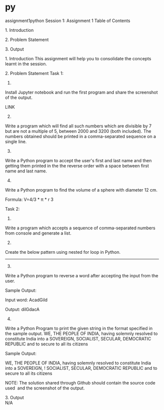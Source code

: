 # py
assignment1python
 Session 1: Assignment 1 
Table of Contents 
 
 
1.​  ​Introduction  
 
2.​  ​Problem Statement  
 
3.​  ​Output 
 
 
  
 
 
 
 
 
 
 
 
 
 
 
 
 
 
 
 

 
 
1.​  ​Introduction This assignment will help you to consolidate the concepts learnt in the session. 
 
2.​  ​Problem Statement 
   Task 1: 
 
 
1.  
 
Install Jupyter notebook and run the first program and share the screenshot of the output.  
 
LINK  
 
2.  
 
Write a program which will find all such numbers which are divisible by 7 but are not a multiple of 5, between 2000 and 3200 (both included). The numbers obtained should be printed in a comma-separated sequence on a single line. 
 
 
3.  
 
Write a Python program to accept the user's first and last name and then getting them printed in the the reverse order with a space between first name and last name. 
 
 
4.  
 
Write a Python program to find the volume of a sphere with diameter 12 cm.  
 
Formula: V=4/3 * π * r 3 
 

 Task 2:  
 
 
1.  
 
Write a program which accepts a sequence of comma-separated numbers from console and generate a list. 
 
 
2.  
 
Create the below pattern using nested for loop in Python. 
 
 
*  * *  * * *  * * * *  * * * * *  * * * *  * * *  * *  * 
 
 
 
3.  
 
Write a Python program to reverse a word after accepting the input from the user. 
 
Sample Output: 
 
Input word: AcadGild 
 
Output: dilGdacA 
 
 
 
 
 
 

 4.  
 Write a Python Program to print the given string in the format specified in the ​sample output. 
 WE, THE PEOPLE OF INDIA, having solemnly resolved to constitute India into a SOVEREIGN, SOCIALIST, SECULAR, DEMOCRATIC REPUBLIC and to secure to all its citizens 
 
Sample Output: 
 
WE, THE PEOPLE OF INDIA,   having solemnly resolved to constitute India into a SOVEREIGN, !  SOCIALIST, SECULAR, DEMOCRATIC REPUBLIC    and to secure to all its citizens 
 
 
NOTE:​ ​The​ ​solution​ ​shared​ ​through​ ​Github​ ​should​ ​contain​ ​the​ ​source code​ ​used​ ​ and​ ​the​ ​screenshot​ ​of​ ​the​ ​output. 
 
 
3.​  ​Output   
N/A 
  
 
 
